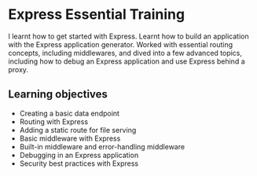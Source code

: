 # Express Essential Training

I learnt how to get started with Express. Learnt how to build an application with the Express application generator. Worked with essential routing concepts, including middlewares, and dived into a few advanced topics, including how to debug an Express application and use Express behind a proxy.

## Learning objectives
* Creating a basic data endpoint
* Routing with Express
* Adding a static route for file serving
* Basic middleware with Express
* Built-in middleware and error-handling middleware
* Debugging in an Express application
* Security best practices with Express
